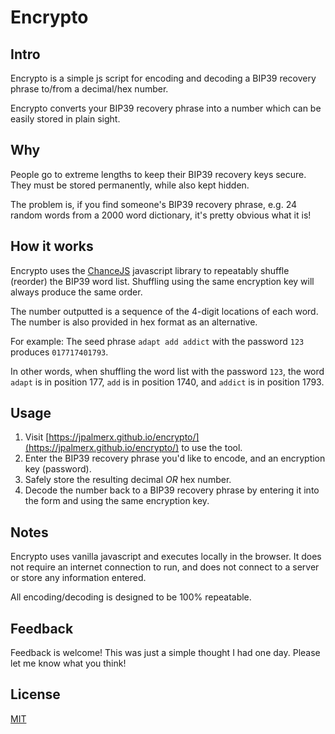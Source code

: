 # Encrypto
## Intro
Encrypto is a simple js script for encoding and decoding a BIP39 recovery phrase to/from a decimal/hex number.

Encrypto converts your BIP39 recovery phrase into a number which can be easily stored in plain sight. 

## Why

People go to extreme lengths to keep their BIP39 recovery keys secure. They must be stored permanently, while also kept hidden. 

The problem is, if you find someone's BIP39 recovery phrase, e.g. 24 random words from a 2000 word dictionary, it's pretty obvious what it is! 

## How it works

Encrypto uses the [ChanceJS](https://chancejs.com/) javascript library to repeatably shuffle (reorder) the BIP39 word list. Shuffling using the same encryption key will always produce the same order.

The number outputted is a sequence of the 4-digit locations of each word. The number is also provided in hex format as an alternative.

For example:
The seed phrase `adapt add addict` with the password `123` produces `017717401793`.

In other words, when shuffling the word list with the password `123`, the word `adapt` is in position 177, `add` is in position 1740, and `addict` is in position 1793.

## Usage

1. Visit [https://jpalmerx.github.io/encrypto/](https://jpalmerx.github.io/encrypto/) to use the tool.
2. Enter the BIP39 recovery phrase you'd like to encode, and an encryption key (password).
3. Safely store the resulting decimal *OR* hex number.
4. Decode the number back to a BIP39 recovery phrase by entering it into the form and using the same encryption key.

## Notes

Encrypto uses vanilla javascript and executes locally in the browser. It does not require an internet connection to run, and does not connect to a server or store any information entered.

All encoding/decoding is designed to be 100% repeatable. 

## Feedback
Feedback is welcome! This was just a simple thought I had one day. Please let me know what you think!

## License
[MIT](https://choosealicense.com/licenses/mit/)
